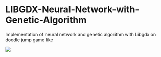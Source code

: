 # LIBGDX-Neural-Network-with-Genetic-Algorithm
Implementation of neural network and genetic algorithm with Libgdx on doodle jump game like

![](doodlejump.gif)
